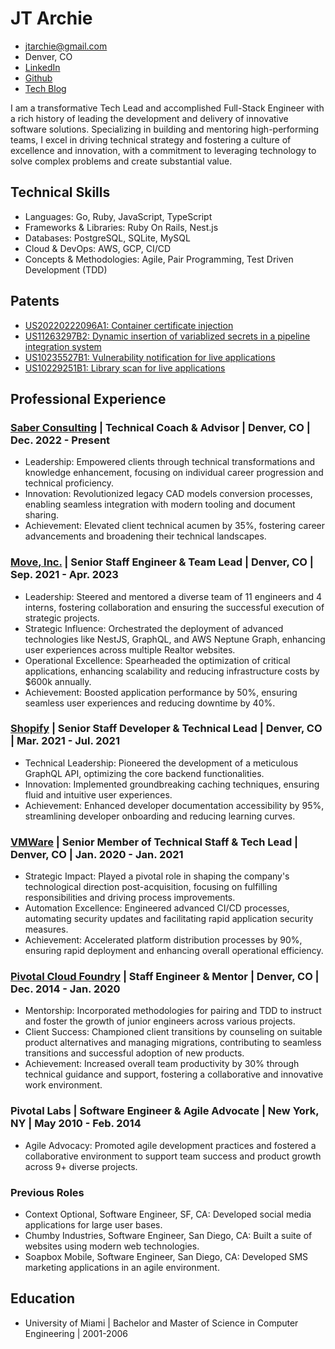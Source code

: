 # JT Archie

- jtarchie@gmail.com
- Denver, CO
- [LinkedIn](https://www.linkedin.com/in/jtarchie/)
- [Github](https://github.com/jtarchie)
- [Tech Blog](https://jtarchie.com/posts)

I am a transformative Tech Lead and accomplished Full-Stack Engineer with a rich
history of leading the development and delivery of innovative software
solutions. Specializing in building and mentoring high-performing teams, I excel
in driving technical strategy and fostering a culture of excellence and
innovation, with a commitment to leveraging technology to solve complex problems
and create substantial value.

## Technical Skills

- Languages: Go, Ruby, JavaScript, TypeScript
- Frameworks & Libraries: Ruby On Rails, Nest.js
- Databases: PostgreSQL, SQLite, MySQL
- Cloud & DevOps: AWS, GCP, CI/CD
- Concepts & Methodologies: Agile, Pair Programming, Test Driven Development
  (TDD)

## Patents

- [US20220222096A1: Container certificate injection](https://patents.google.com/patent/US20220222096A1/en)
- [US11263297B2: Dynamic insertion of variablized secrets in a pipeline integration system](https://patents.google.com/patent/US11263297B2/en)
- [US10235527B1: Vulnerability notification for live applications](https://patents.google.com/patent/US10235527B1/en)
- [US10229251B1: Library scan for live applications](https://patents.google.com/patent/US10229251B1/en)

## Professional Experience

### [Saber Consulting](https://saber.consulting/) | Technical Coach & Advisor | Denver, CO | Dec. 2022 - Present

- Leadership: Empowered clients through technical transformations and knowledge
  enhancement, focusing on individual career progression and technical
  proficiency.
- Innovation: Revolutionized legacy CAD models conversion processes, enabling
  seamless integration with modern tooling and document sharing.
- Achievement: Elevated client technical acumen by 35%, fostering career
  advancements and broadening their technical landscapes.

### [Move, Inc.](https://www.move.com) | Senior Staff Engineer & Team Lead | Denver, CO | Sep. 2021 - Apr. 2023

- Leadership: Steered and mentored a diverse team of 11 engineers and 4 interns,
  fostering collaboration and ensuring the successful execution of strategic
  projects.
- Strategic Influence: Orchestrated the deployment of advanced technologies like
  NestJS, GraphQL, and AWS Neptune Graph, enhancing user experiences across
  multiple Realtor websites.
- Operational Excellence: Spearheaded the optimization of critical applications,
  enhancing scalability and reducing infrastructure costs by $600k annually.
- Achievement: Boosted application performance by 50%, ensuring seamless user
  experiences and reducing downtime by 40%.

### [Shopify](https://www.shopify.com/) | Senior Staff Developer & Technical Lead | Denver, CO | Mar. 2021 - Jul. 2021

- Technical Leadership: Pioneered the development of a meticulous GraphQL API,
  optimizing the core backend functionalities.
- Innovation: Implemented groundbreaking caching techniques, ensuring fluid and
  intuitive user experiences.
- Achievement: Enhanced developer documentation accessibility by 95%,
  streamlining developer onboarding and reducing learning curves.

### [VMWare](https://www.vmware.com/) | Senior Member of Technical Staff & Tech Lead | Denver, CO | Jan. 2020 - Jan. 2021

- Strategic Impact: Played a pivotal role in shaping the company's technological
  direction post-acquisition, focusing on fulfilling responsibilities and
  driving process improvements.
- Automation Excellence: Engineered advanced CI/CD processes, automating
  security updates and facilitating rapid application security measures.
- Achievement: Accelerated platform distribution processes by 90%, ensuring
  rapid deployment and enhancing overall operational efficiency.

### [Pivotal Cloud Foundry](https://tanzu.vmware.com/application-service) | Staff Engineer & Mentor | Denver, CO | Dec. 2014 - Jan. 2020

- Mentorship: Incorporated methodologies for pairing and TDD to instruct and
  foster the growth of junior engineers across various projects.
- Client Success: Championed client transitions by counseling on suitable
  product alternatives and managing migrations, contributing to seamless
  transitions and successful adoption of new products.
- Achievement: Increased overall team productivity by 30% through technical
  guidance and support, fostering a collaborative and innovative work
  environment.

### Pivotal Labs | Software Engineer & Agile Advocate | New York, NY | May 2010 - Feb. 2014

- Agile Advocacy: Promoted agile development practices and fostered a
  collaborative environment to support team success and product growth across 9+
  diverse projects.

### Previous Roles

- Context Optional, Software Engineer, SF, CA: Developed social media
  applications for large user bases.
- Chumby Industries, Software Engineer, San Diego, CA: Built a suite of websites
  using modern web technologies.
- Soapbox Mobile, Software Engineer, San Diego, CA: Developed SMS marketing
  applications in an agile environment.

## Education

- University of Miami | Bachelor and Master of Science in Computer Engineering |
  2001-2006

<link rel="stylesheet" type="text/css" media="all" href="print.css" />
